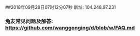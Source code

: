 ##2018年09月28日07时12分07秒 新址: 104.248.97.231
### 兔友常见问题及解答: https://github.com/wanggonging/d/blob/w/FAQ.md
